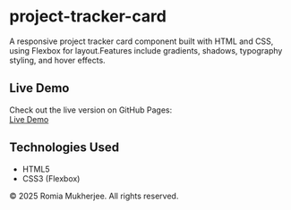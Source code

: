 # project-tracker-card
A responsive project tracker card component built with HTML and CSS, using Flexbox for layout.Features include gradients, shadows, typography styling, and hover effects.

## Live Demo
Check out the live version on GitHub Pages:  
[Live Demo](https://rm54321.github.io/project-tracker-card/)

## Technologies Used
- HTML5
- CSS3 (Flexbox)

© 2025 Romia Mukherjee. All rights reserved.  

